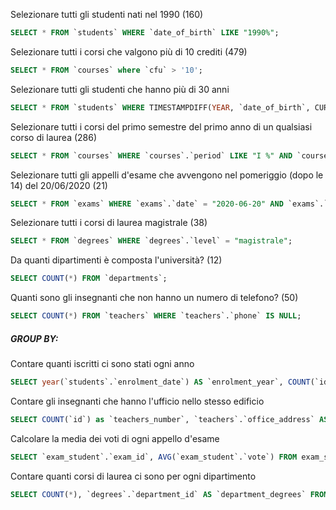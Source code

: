 Selezionare tutti gli studenti nati nel 1990 (160)
```sql
SELECT * FROM `students` WHERE `date_of_birth` LIKE "1990%";
```

Selezionare tutti i corsi che valgono più di 10 crediti (479)
```sql
SELECT * FROM `courses` where `cfu` > '10';
```

Selezionare tutti gli studenti che hanno più di 30 anni
```sql
SELECT * FROM `students` WHERE TIMESTAMPDIFF(YEAR, `date_of_birth`, CURDATE()) > 30;
```

Selezionare tutti i corsi del primo semestre del primo anno di un qualsiasi corso di laurea (286)
```sql
SELECT * FROM `courses` WHERE `courses`.`period` LIKE "I %" AND `courses`.`year` = 1;
```

Selezionare tutti gli appelli d'esame che avvengono nel pomeriggio (dopo le 14) del 20/06/2020 (21)
```sql
SELECT * FROM `exams` WHERE `exams`.`date` = "2020-06-20" AND `exams`.`hour` > "14:00";
```

Selezionare tutti i corsi di laurea magistrale (38)
```sql
SELECT * FROM `degrees` WHERE `degrees`.`level` = "magistrale";
```

Da quanti dipartimenti è composta l'università? (12)
```sql
SELECT COUNT(*) FROM `departments`;
```

Quanti sono gli insegnanti che non hanno un numero di telefono? (50)
```sql
SELECT COUNT(*) FROM `teachers` WHERE `teachers`.`phone` IS NULL;
```


##### GROUP BY:

Contare quanti iscritti ci sono stati ogni anno
```sql
SELECT year(`students`.`enrolment_date`) AS `enrolment_year`, COUNT(`id`) AS `students_number` FROM `students` GROUP BY `enrolment_year`;
```
Contare gli insegnanti che hanno l'ufficio nello stesso edificio
```sql
SELECT COUNT(`id`) as `teachers_number`, `teachers`.`office_address` AS `office_add` FROM `teachers` GROUP BY `office_add`;
```
Calcolare la media dei voti di ogni appello d'esame
```sql
SELECT `exam_student`.`exam_id`, AVG(`exam_student`.`vote`) FROM exam_student GROUP BY `exam_student`.`exam_id`;
```
Contare quanti corsi di laurea ci sono per ogni dipartimento
```sql
SELECT COUNT(*), `degrees`.`department_id` AS `department_degrees` FROM `degrees` GROUP BY `department_degrees`;
```